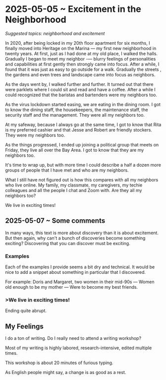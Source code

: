 # 2025-05-05 ~ Excitement in the Neighborhood

_Suggested topics: neighborhood and excitement_

In 2020, after being locked in my 20th floor apartment for six months, I finally moved into Heritage on the Marina — my first new neighborhood in twenty years. At first, just as I had done at my old place, I walked the halls. Gradually I began to meet my neighbor -— blurry feelings of personalities and capabilities at first gently then strongly came into focus. After a while, I found that it was just as easy to go outside for a walk. Gradually the streets , the gardens and even trees and landscape came into focus as neighbors.

As the days went by, I walked further and further. It turned out that there were parklets where I could sit and read and have a coffee. After a while I could recognized that the baristas and bartenders were my neighbors too.

As the virus lockdown started easing, we are eating in the dining room. I got to know the dining staff, the housekeepers, the maintenance staff, the security staff and the management. They were all my neighbors too.

At my safeway, because I always go at the same time, I got to know that Rita is my preferred cashier and that Jesse and Robert are friendly stockers. They were my neighbors too.

As the things progressed, I ended up joining a political group that meets on Friday, they live all over the Bay Area. I got to know that they are my neighbors too.

It's time to wrap up, but with more time I could describe a half a dozen more groups of people that I have met and who are my neighbors.

What I still have not figured out is how this compares with all my neighbors who live online. My family, my classmate, my caregivers, my techie colleagues and all the people I chat and Zoom with. Are they all my neighbors too?

We live in exciting times!

## 2025-05-07 ~ Some comments

In many ways, this text is more about discovery than it is about excitement. But then again, why can't a bunch of discoveries become something exciting? Discovering that you can discover must be exciting. 

### Examples

Each of the examples I provide seems a bit dry and technical. It would be nice to add a snippet about something in particular that I discovered. 

For example: Doris and Margaret, two women in their mid-90s — Women old enough to be my mother — Were to become my best friends. 

### >We live in exciting times!

Ending quite abrupt.

## My Feelings

I do a ton of writing. Do I really need to attend a writing workshop? 

Most of my writing is highly labored, research-intensive, edited multiple times. 

This workshop is about 20 minutes of furious typing. 

As English people might say, a change is as good as a rest. 


